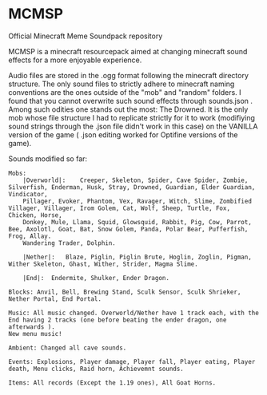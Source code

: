 # MCMSP
Official Minecraft Meme Soundpack repository

  MCMSP is a minecraft resourcepack aimed at changing minecraft sound effects for a more enjoyable experience.

  Audio files are stored in the .ogg format following the minecraft directory structure. The only sound files to strictly adhere to 
  minecraft naming conventions are the ones outside of the "mob" and "random" folders. I found that you cannot overwrite such sound effects through
  sounds.json . Among such odities one stands out the most: The Drowned. It is the only mob whose file structure I had to replicate strictly for it
  to work (modifiying sound strings through the .json file didn't work in this case) on the VANILLA version of the game ( .json editing worked for
  Optifine versions of the game).
  
  
  Sounds modified so far:
  
	Mobs:
		|Overworld|:	Creeper, Skeleton, Spider, Cave Spider, Zombie, Silverfish, Enderman, Husk, Stray, Drowned, Guardian, Elder Guardian, Vindicator,
		Pillager, Evoker, Phantom, Vex, Ravager, Witch, Slime, Zombified Villager, Villager, Irom Golem, Cat, Wolf, Sheep, Turtle, Fox, Chicken, Horse,
		Donkey, Mule, Llama, Squid, Glowsquid, Rabbit, Pig, Cow, Parrot, Bee, Axolotl, Goat, Bat, Snow Golem, Panda, Polar Bear, Pufferfish, Frog, Allay.
		Wandering Trader, Dolphin.
	
		|Nether|:	Blaze, Piglin, Piglin Brute, Hoglin, Zoglin, Pigman, Wither Skeleton, Ghast, Wither, Strider, Magma Slime.
		
		|End|:	Endermite, Shulker, Ender Dragon.
		
	Blocks: Anvil, Bell, Brewing Stand, Sculk Sensor, Sculk Shrieker, Nether Portal, End Portal.
	
	Music: All music changed. Overworld/Nether have 1 track each, with the End having 2 tracks (one before beating the ender dragon, one afterwards ).
	New menu music!
	
	Ambient: Changed all cave sounds.
	
	Events: Explosions, Player damage, Player fall, Player eating, Player death, Menu clicks, Raid horn, Achievemnt sounds.
	
	Items: All records (Except the 1.19 ones), All Goat Horns.
		

